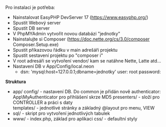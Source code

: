 Pro instalaci je potřeba:

- Nainstalovat EasyPHP DevServer 17 (https://www.easyphp.org/)
- Spustit Webový server
- Spustit DB server
- V PhpMYAdmin vytvořit novou databázi "jednotky"
- Nainstalujte si Composer (https://doc.nette.org/cs/3.0/composer Composer.Setup.exe)
- Spustit příkazovou řádku v main adrešáři projektu
- Spustit sestavení projektu po "composer i"
- V root adresáři se vytvoření vendor/ kam se natáhne Nette, Latte atd...
- Nastavení DB v App/Config/local.neon
  - dsn: 'mysql:host=127.0.0.1;dbname=jednotky'
	  user: root
	  password:

<b>Struktura</b>
- app/
	config/ - nastavení DB. Do common je přidán nově authenticator: App\MyAuthenticator pro přihlášení skrze MD5
	presenters/ - složí pro CONTROLLER a práci s daty	
		templates/ - jednotlivé stránky a základný @layout pro menu, VIEW
- sql/	- skript pro vytvoření jednotlivých tabulek
- www/	- index.php, základ pro aplikaci
	css/ - defaultní styly
	
